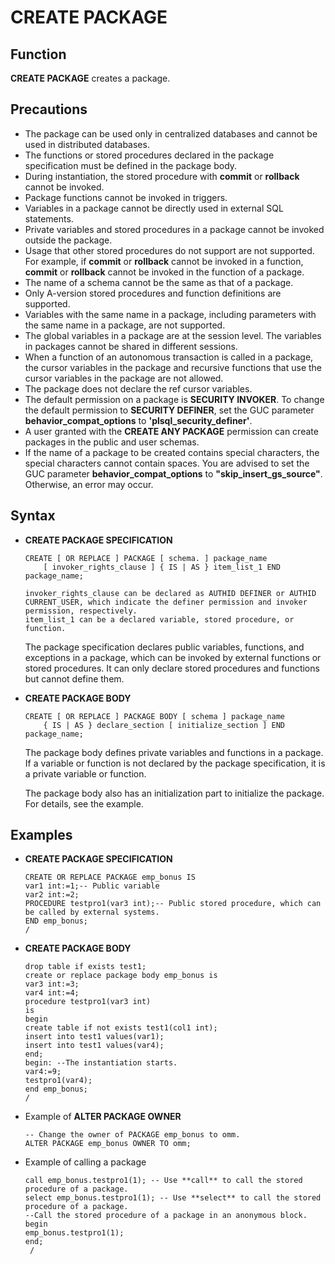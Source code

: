 # CREATE PACKAGE<a name="EN-US_TOPIC_0000001114212452"></a>

## Function<a name="section33561436135517"></a>

**CREATE PACKAGE**  creates a package.

## Precautions<a name="section9619125512555"></a>

-   The package can be used only in centralized databases and cannot be used in distributed databases.
-   The functions or stored procedures declared in the package specification must be defined in the package body.
-   During instantiation, the stored procedure with  **commit**  or  **rollback**  cannot be invoked.
-   Package functions cannot be invoked in triggers.
-   Variables in a package cannot be directly used in external SQL statements.
-   Private variables and stored procedures in a package cannot be invoked outside the package.
-   Usage that other stored procedures do not support are not supported. For example, if  **commit**  or  **rollback**  cannot be invoked in a function,  **commit**  or  **rollback**  cannot be invoked in the function of a package.
-   The name of a schema cannot be the same as that of a package.
-   Only A-version stored procedures and function definitions are supported.
-   Variables with the same name in a package, including parameters with the same name in a package, are not supported.
-   The global variables in a package are at the session level. The variables in packages cannot be shared in different sessions.
-   When a function of an autonomous transaction is called in a package, the cursor variables in the package and recursive functions that use the cursor variables in the package are not allowed.
-   The package does not declare the ref cursor variables.
-   The default permission on a package is  **SECURITY INVOKER**. To change the default permission to  **SECURITY DEFINER**, set the GUC parameter  **behavior\_compat\_options**  to  **'plsql\_security\_definer'**.
-   A user granted with the  **CREATE ANY PACKAGE**  permission can create packages in the public and user schemas.
-   If the name of a package to be created contains special characters, the special characters cannot contain spaces. You are advised to set the GUC parameter  **behavior\_compat\_options**  to  **"skip\_insert\_gs\_source"**. Otherwise, an error may occur.

## Syntax<a name="section4157123095714"></a>

-   **CREATE PACKAGE SPECIFICATION**

    ```
    CREATE [ OR REPLACE ] PACKAGE [ schema. ] package_name
        [ invoker_rights_clause ] { IS | AS } item_list_1 END package_name;
    
    invoker_rights_clause can be declared as AUTHID DEFINER or AUTHID CURRENT_USER, which indicate the definer permission and invoker permission, respectively.
    item_list_1 can be a declared variable, stored procedure, or function.
    ```

    The package specification declares public variables, functions, and exceptions in a package, which can be invoked by external functions or stored procedures. It can only declare stored procedures and functions but cannot define them.

-   **CREATE PACKAGE BODY**

    ```
    CREATE [ OR REPLACE ] PACKAGE BODY [ schema ] package_name
        { IS | AS } declare_section [ initialize_section ] END package_name;
    ```

    The package body defines private variables and functions in a package. If a variable or function is not declared by the package specification, it is a private variable or function.

    The package body also has an initialization part to initialize the package. For details, see the example.


## Examples<a name="section1114514478590"></a>

-   **CREATE PACKAGE SPECIFICATION**

    ```
    CREATE OR REPLACE PACKAGE emp_bonus IS
    var1 int:=1;-- Public variable
    var2 int:=2;
    PROCEDURE testpro1(var3 int);-- Public stored procedure, which can be called by external systems.
    END emp_bonus;
    /
    ```

-   **CREATE PACKAGE BODY**

    ```
    drop table if exists test1;
    create or replace package body emp_bonus is
    var3 int:=3;
    var4 int:=4;
    procedure testpro1(var3 int)
    is
    begin
    create table if not exists test1(col1 int);
    insert into test1 values(var1);
    insert into test1 values(var4);
    end;
    begin: --The instantiation starts.
    var4:=9;
    testpro1(var4);
    end emp_bonus;
    /
    ```

-   Example of  **ALTER PACKAGE OWNER**

    ```
    -- Change the owner of PACKAGE emp_bonus to omm.
    ALTER PACKAGE emp_bonus OWNER TO omm;
    ```

-   Example of calling a package

    ```
    call emp_bonus.testpro1(1); -- Use **call** to call the stored procedure of a package.
    select emp_bonus.testpro1(1); -- Use **select** to call the stored procedure of a package.
    --Call the stored procedure of a package in an anonymous block.
    begin
    emp_bonus.testpro1(1);
    end;
     /
    ```
